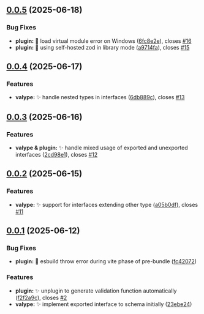 ## [0.0.5](https://github.com/yuzheng14/valype/compare/v0.0.4...v0.0.5) (2025-06-18)


### Bug Fixes

* **plugin:** :bug: load virtual module error on Windows ([6fc8e2e](https://github.com/yuzheng14/valype/commit/6fc8e2e5a0b14810aea1af4fd8f2cedfaa80319c)), closes [#16](https://github.com/yuzheng14/valype/issues/16)
* **plugin:** :bug: using self-hosted zod in library mode ([a9714fa](https://github.com/yuzheng14/valype/commit/a9714fa4978540bc42f070e511c3e16d07ea8310)), closes [#15](https://github.com/yuzheng14/valype/issues/15)



## [0.0.4](https://github.com/yuzheng14/valype/compare/v0.0.3...v0.0.4) (2025-06-17)


### Features

* **valype:** :sparkles: handle nested types in interfaces ([6db889c](https://github.com/yuzheng14/valype/commit/6db889c4e082a1a0c84b35cbbfe049a0927c5eef)), closes [#13](https://github.com/yuzheng14/valype/issues/13)



## [0.0.3](https://github.com/yuzheng14/valype/compare/v0.0.2...v0.0.3) (2025-06-16)


### Features

* **valype & plugin:** :sparkles: handle mixed usage of exported and unexported interfaces ([2cd98e1](https://github.com/yuzheng14/valype/commit/2cd98e1b46250f2c8a8b88c410201612763e70d8)), closes [#12](https://github.com/yuzheng14/valype/issues/12)



## [0.0.2](https://github.com/yuzheng14/valype/compare/v0.0.1...v0.0.2) (2025-06-15)


### Features

* **valype:** :sparkles: support for interfaces extending other type ([a05b0df](https://github.com/yuzheng14/valype/commit/a05b0dfd049135fd84e157390d75294d1f776647)), closes [#11](https://github.com/yuzheng14/valype/issues/11)



## [0.0.1](https://github.com/yuzheng14/valype/compare/709b1727e19255799aae43a44f8f26316cfc5cdb...v0.0.1) (2025-06-12)


### Bug Fixes

* **plugin:** :children_crossing: esbuild throw error during vite phase of pre-bundle ([fc42072](https://github.com/yuzheng14/valype/commit/fc42072568e71fc7f8e2edec23d115afac0cba65))


### Features

* **plugin:** :sparkles: unplugin to generate validation function automatically ([f2f2a9c](https://github.com/yuzheng14/valype/commit/f2f2a9c91ebeb8e3d1e448a6d452d2f34feb789f)), closes [#2](https://github.com/yuzheng14/valype/issues/2)
* **valype:** :sparkles: implement exported interface to schema initially ([23ebe24](https://github.com/yuzheng14/valype/commit/23ebe243622294af198a9f3edda2cd8f64550753))



